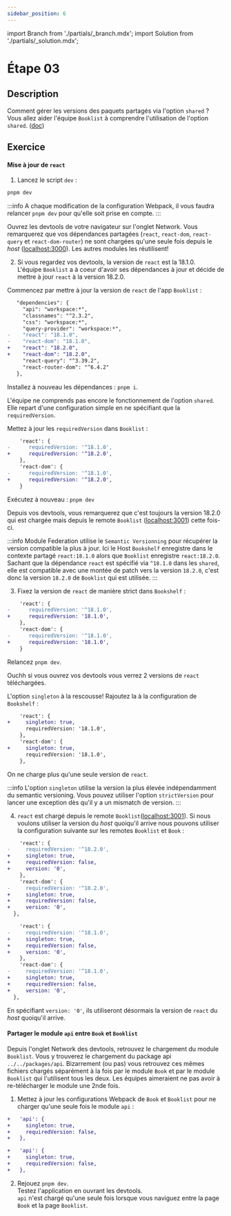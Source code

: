 ```yaml
---
sidebar_position: 6
---
```


import Branch from './partials/\_branch.mdx';
import Solution from './partials/\_solution.mdx';

# Étape 03

<Branch step="03" />

## Description

Comment gérer les versions des paquets partagés via l'option `shared` ? Vous allez aider l'équipe `Booklist` à comprendre l'utilisation de l'option `shared`. ([doc](https://webpack.js.org/plugins/module-federation-plugin/#sharing-hints))

## Exercice

#### Mise à jour de `react`

1. Lancez le script `dev` :

```bash
pnpm dev
```

:::info
A chaque modification de la configuration Webpack, il vous faudra relancer `pnpm dev` pour qu'elle soit prise en compte.
:::

Ouvrez les devtools de votre navigateur sur l'onglet Network. Vous remarquerez que vos dépendances partagées (`react`, `react-dom`, `react-query` et `react-dom-router`) ne sont chargées qu'une seule fois depuis le _host_ ([localhost:3000](http://localhost:3000)). Les autres modules les réutilisent!

2. Si vous regardez vos devtools, la version de `react` est la 18.1.0.  
   L'équipe `Booklist` a à coeur d'avoir ses dépendances à jour et décide de mettre à jour `react` à la version 18.2.0.

Commencez par mettre à jour la version de `react` de l'app `Booklist` :

```diff title="apps/booklist/package.json"
   "dependencies": {
     "api": "workspace:*",
     "classnames": "^2.3.2",
     "css": "workspace:*",
     "query-provider": "workspace:*",
-    "react": "18.1.0",
-    "react-dom": "18.1.0",
+    "react": "18.2.0",
+    "react-dom": "18.2.0",
     "react-query": "^3.39.2",
     "react-router-dom": "^6.4.2"
   },
```

Installez à nouveau les dépendances : `pnpm i`.

L'équipe ne comprends pas encore le fonctionnement de l'option `shared`.  
Elle repart d'une configuration simple en ne spécifiant que la `requiredVersion`.

Mettez à jour les `requiredVersion` dans `Booklist` :

```diff title="apps/booklist/webpack.config.js"
    'react': {
-      requiredVersion: '^18.1.0',
+      requiredVersion: '^18.2.0',
    },
    'react-dom': {
-      requiredVersion: '^18.1.0',
+      requiredVersion: '^18.2.0',
    }
```

Exécutez à nouveau : `pnpm dev`

Depuis vos devtools, vous remarquerez que c'est toujours la version 18.2.0 qui est chargée mais depuis le remote `Booklist` ([localhost:3001](http://localhost:3001)) cette fois-ci.

:::info
Module Federation utilise le `Semantic Versionning` pour récupérer la version compatible la plus à jour. Ici le Host `Bookshelf` enregistre dans le contexte partagé `react:18.1.0` alors que `Booklist` enregistre `react:18.2.0`. Sachant que la dépendance `react` est spécifié via `^18.1.0` dans les `shared`, elle est compatible avec une montée de patch vers la version `18.2.0`, c'est donc la version `18.2.0` de `Booklist` qui est utilisée.
:::

3. Fixez la version de `react` de manière strict dans `Bookshelf` :

```diff title="apps/bookshelf/webpack.config.js"
    'react': {
-      requiredVersion: '^18.1.0',
+      requiredVersion: '18.1.0',
    },
    'react-dom': {
-      requiredVersion: '^18.1.0',
+      requiredVersion: '18.1.0',
    }
```

Relancez `pnpm dev`.

Ouchh si vous ouvrez vos devtools vous verrez 2 versions de `react` téléchargées.

L'option `singleton` à la rescousse! Rajoutez la à la configuration de `Bookshelf` :

```diff title="apps/bookshelf/webpack.config.js"
    'react': {
+     singleton: true,
      requiredVersion: '18.1.0',
    },
    'react-dom': {
+     singleton: true,
      requiredVersion: '18.1.0',
    },
```

On ne charge plus qu'une seule version de `react`.

:::info
L'option `singleton` utilise la version la plus élevée indépendamment du semantic versioning. Vous pouvez utiliser l'option `strictVersion` pour lancer une exception dès qu'il y a un mismatch de version.
:::

4. `react` est chargé depuis le remote `Booklist`([localhost:3001](http://localhost:3001)). Si nous voulons utiliser la version du _host_ quoiqu'il arrive nous pouvons utiliser la configuration suivante sur les remotes `Booklist` et `Book` :

```diff title="apps/booklist/webpack.config.js"
    'react': {
-     requiredVersion: '^18.2.0',
+     singleton: true,
+     requiredVersion: false,
+     version: '0',
    },
    'react-dom': {
-     requiredVersion: '^18.2.0',
+     singleton: true,
+     requiredVersion: false,
+     version: '0',
  },
```

```diff title="apps/book/webpack.config.js"
    'react': {
-     requiredVersion: '^18.1.0',
+     singleton: true,
+     requiredVersion: false,
+     version: '0',
    },
    'react-dom': {
-     requiredVersion: '^18.1.0',
+     singleton: true,
+     requiredVersion: false,
+     version: '0',
  },
```

En spécifiant `version: '0'`, ils utiliseront désormais la version de `react` du _host_ quoiqu'il arrive.

#### Partager le module `api` entre `Book` et `Booklist`

Depuis l'onglet Network des devtools, retrouvez le chargement du module `Booklist`. Vous y trouverez le chargement du package api ` ../../packages/api`. Bizarrement (ou pas) vous retrouvez ces mêmes fichiers chargés séparément à la fois par le module `Book` et par le module `Booklist` qui l'utilisent tous les deux. Les équipes aimeraient ne pas avoir à re-télécharger le module une 2nde fois.

1. Mettez à jour les configurations Webpack de `Book` et `Booklist` pour ne charger qu'une seule fois le module `api` :

```diff title="apps/booklist/webpack.config.js"
+   'api': {
+     singleton: true,
+     requiredVersion: false,
+   },
```

```diff title="apps/book/webpack.config.js"
+   'api': {
+     singleton: true,
+     requiredVersion: false,
+   },
```

2. Rejouez `pnpm dev`.  
   Testez l'application en ouvrant les devtools.  
   `api` n'est chargé qu'une seule fois lorsque vous naviguez entre la page `Book` et la page `Booklist`.

<Solution step="03" />
